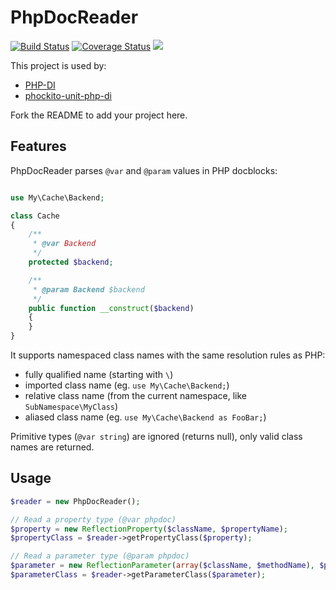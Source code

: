 # PhpDocReader

[![Build Status](https://travis-ci.org/mnapoli/PhpDocReader.png)](https://img.shields.io/travis/mnapoli/PhpDocReader.svg)
[![Coverage Status](https://coveralls.io/repos/mnapoli/PhpDocReader/badge.png)](https://img.shields.io/coveralls/mnapoli/PhpDocReader.svg)
![](https://img.shields.io/packagist/dt/mnapoli/PhpDocReader.svg)

This project is used by:

- [PHP-DI](http://php-di.org/)
- [phockito-unit-php-di](https://github.com/balihoo/phockito-unit-php-di)

Fork the README to add your project here.

## Features

PhpDocReader parses `@var` and `@param` values in PHP docblocks:

```php

use My\Cache\Backend;

class Cache
{
    /**
     * @var Backend
     */
    protected $backend;

    /**
     * @param Backend $backend
     */
    public function __construct($backend)
    {
    }
}
```

It supports namespaced class names with the same resolution rules as PHP:

- fully qualified name (starting with `\`)
- imported class name (eg. `use My\Cache\Backend;`)
- relative class name (from the current namespace, like `SubNamespace\MyClass`)
- aliased class name  (eg. `use My\Cache\Backend as FooBar;`)

Primitive types (`@var string`) are ignored (returns null), only valid class names are returned.

## Usage

```php
$reader = new PhpDocReader();

// Read a property type (@var phpdoc)
$property = new ReflectionProperty($className, $propertyName);
$propertyClass = $reader->getPropertyClass($property);

// Read a parameter type (@param phpdoc)
$parameter = new ReflectionParameter(array($className, $methodName), $parameterName);
$parameterClass = $reader->getParameterClass($parameter);
```
